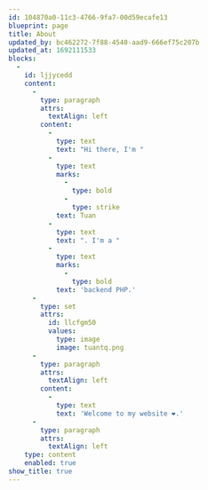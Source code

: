 ```yaml
---
id: 104870a0-11c3-4766-9fa7-00d59ecafe13
blueprint: page
title: About
updated_by: bc462272-7f88-4540-aad9-666ef75c207b
updated_at: 1692111533
blocks:
  -
    id: ljjycedd
    content:
      -
        type: paragraph
        attrs:
          textAlign: left
        content:
          -
            type: text
            text: "Hi there, I'm "
          -
            type: text
            marks:
              -
                type: bold
              -
                type: strike
            text: Tuan
          -
            type: text
            text: ". I'm a "
          -
            type: text
            marks:
              -
                type: bold
            text: 'backend PHP.'
      -
        type: set
        attrs:
          id: llcfgm50
          values:
            type: image
            image: tuantq.png
      -
        type: paragraph
        attrs:
          textAlign: left
        content:
          -
            type: text
            text: 'Welcome to my website ❤️.'
      -
        type: paragraph
        attrs:
          textAlign: left
    type: content
    enabled: true
show_title: true
---
```

